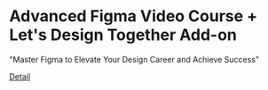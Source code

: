 # Advanced Figma Video Course + Let's Design Together Add-on

"Master Figma to Elevate Your Design Career and Achieve Success" 

[Detail](https://eduitfree.com/zrXt)